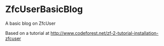 # ZfcUserBasicBlog
A basic blog on ZfcUser

Based on a tutorial at http://www.codeforest.net/zf-2-tutorial-installation-zfcuser
